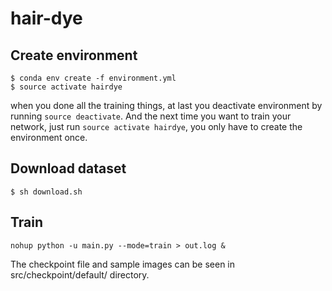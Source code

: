 # hair-dye

## Create environment

```
$ conda env create -f environment.yml
$ source activate hairdye
```

when you done all the training things, at last you deactivate environment by running `source deactivate`.
And the next time you want to train your network, just run `source activate hairdye`, you only have to create the environment once.

## Download dataset

```
$ sh download.sh
```

## Train
```
nohup python -u main.py --mode=train > out.log &
```

The checkpoint file and sample images can be seen in src/checkpoint/default/ directory.
